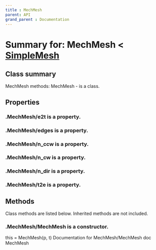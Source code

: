 ```yaml
---
title : MechMesh
parent: API
grand_parent : Documentation
---
```

# Summary for: **MechMesh**  < [SimpleMesh](SimpleMesh.html)

## Class summary

MechMesh methods:
MechMesh - is a class.

## Properties

### .MechMesh/**e2t** is a property.

### .MechMesh/**edges** is a property.

### .MechMesh/**n_ccw** is a property.

### .MechMesh/**n_cw** is a property.

### .MechMesh/**n_dir** is a property.

### .MechMesh/**t2e** is a property.


## Methods

Class methods are listed below. Inherited methods are not included.

### .**MechMesh**/MechMesh is a constructor.
this = MechMesh(p, t)
Documentation for MechMesh/MechMesh
doc MechMesh


